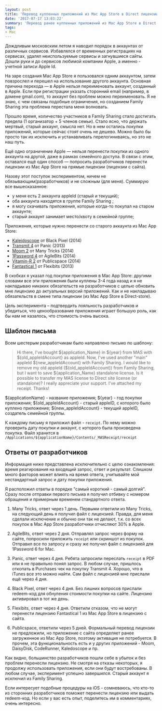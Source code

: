 ```yaml
---
layout: post
title: 'Перевод купленных приложений из Mac App Store в Direct лицензии'
date: '2017-07-17 13:03:22'
summary: 'Перевод ранее купленных приложений из Mac App Store в Direct лицензии (лицензии с сайта)'
tags:
- Mac
---
```


Дождливым московским летом я наводил порядок в аккаунтах от различных сервисов. Избавлялся от временных регистрациях на сервисах, удалял неиспользуемые сервисы и загнувшиеся сайты. Дошли руки и до сервисов любимой компании Apple, а именно - учетной записи Apple Id.

На заре создания Mac App Store я пользовался одним аккаунтом, затем повзрослел и перешел на использование другого аккаунта. Основная причина перехода — в Apple нельзя переименовать аккаунт, созданный в Apple. Если при регистрации указать сторонний email (например, в домене gmail.com), то аккаунт без проблем можно переименовать. Я не знаю, с чем связаны подобные ограничения, но созданием Family Sharing эта проблема перестала меня волновать.

Прошло время, количество участников в Family Sharing стало достигать предела (1 организатор + 5 членов семьи). Стало ясно, что держать мертвый, старый аккаунт, смысла нет. Но в нем остались покупки приложений, которые сейчас стоят очень не дешево. Можно было бы просто так их исключить и устанавливать перелогиниваясь, но это не наш путь.

Ещё одно ограничение Apple — нельзя перенести покупки из одного аккаунта на другой, даже в рамках семейного доступа. В связи с этим, оставался ещё один способ — попросить разработчиков перенести лицензии из Mac App Store на прямые лицензии (лицензии с сайта).

Назову этот поступок экспериментом, ничем не обязывающим(разработчиков) и не сложным (для меня). Суммирую все вышесказанное:
- у меня есть 2 аккаунта appleId (старый и текущий);
- оба аккаунта находятся в группе Family Sharing ;
- я могу скачивать приложения, которые когда-то покупал на старом аккаунте;
- старый аккаунт занимает место/квоту в семейной группе;

 Приложения, которые нужно перенести со старого аккаунта из Mac App Store:  
 - [Kaleidoscope](https://itunes.apple.com/ru/app/kaleidoscope/id587512244?mt=12&uo=4&at=1001l9qh&ct=blog) от Black Pixel (2014)  
 - [Transmit 4](https://itunes.apple.com/ru/app/transmit/id403388562?mt=12&uo=4&at=1001l9qh&ct=blog "Transmit 4") от Panic (2013)  
 - [Moom 2](https://itunes.apple.com/ru/app/moom/id419330170?mt=12&uo=4&at=1001l9qh&ct=blog "Moom") от Many Tricks (2014)  
 - [1Password 4](https://itunes.apple.com/ru/app/1password/id443987910?mt=12&uo=4&at=1001l9qh&ct=blog "1Password for Mac") от AgileBits (2014)  
 - [Vitamin-R 2](https://itunes.apple.com/ru/app/vitamin-r-2/id645468574?mt=12&uo=4&at=1001l9qh&ct=blog "Vitamin-R 2") от Publicspace (2014)  
 - [Fantastical 1](https://geo.itunes.apple.com/ru/app/fantastical-2-calendar-reminders/id975937182?mt=12&uo=4&at=1001l9qh&ct=blog "Fantastical") от Flexibits (2013)  

В скобках я указал год покупки приложения в Mac App Store: другими словами все эти приложения были куплены 3-4 года назад и я не накладываю никаких обязательств на разработчиков с целью обновить мне лицензию до актуальных версий приложений. Как и не накладываю обязательств в смене типа лицензии (из Mac App Store в Direct-store). 

Цель эксперимента – подтвердить лояльность разработчиков и убедиться, что ценообразование приложения играет большую роль, как бы нам не казалось, что стоимость очень высока.

## Шаблон письма
Всем шестерым разработчикам было направлено письмо по шаблону:  
<blockquote>
Hi there,
I've bought ${application_Name} in ${year} from MAS with ${old_appleIdAccount} as appleId. Now, I've used another "main" appleId ${new_appleIdAccount} with Family Sharing. I would like to remove my old appleId (${old_appleIdAccount}) from Family Sharing, but I want to save ${application_Name} standalone license.  
Is it possible to transfer my MAS license to Direct site license (or standalone)? I really appreciate your support.  
I've attached my receipt.  
Thanks!
</blockquote>
${applicationName} - название приложения;  
${year} - год покупки приложения;  
${old_appleIdAccount} - старый appleID, с которого было куплено приложение;  
${new_appleIdAccount} - текущий appleID, создатель семейной группы.  

К каждому письму я приложил файл - `receipt`. По нему можно проверить дату покупки и аккаунт, с которого была произведена покупка. Файл хранится в `/Applications/${applicationName}/Contents/_MASReceipt/receipt`

## Ответы от разработчиков
Информация ниже представлена исключительно с целю ознакомления: время реагирования на входящий запрос, ответ и результат. Слишком много факторов может влиять на время ответа, учитывайте мой нестандартный запрос и дату покупки приложения.

Я расположил ответы в порядке "самый короткий - самый долгий". Сразу после отправки первого письма я получил отбивку с номером обращения и примерным временем стандартного ответа.

1. Many Tricks, ответ через 1 день.
	Первыми ответили из Many Tricks, на следующий день я получил файл с лицензией. Правда, для меня сделали исключение и обычно они так не делают, т.к. со всех покупок в Mac App Store разработчики отчисляют 30% в Apple. 

2. AgileBits, ответ через 2 дня.
	Отправлял запрос через форму на сайте, попросили приложить `receipt` или скриншот из покупок. Отправил все по запросу и сразу же получил файл с лицензией для 1Password 6 for Mac. 

3. Panic, ответ через 4 дня.
	Ребята запросили переслать `receipt` в PDF или я не правильно понял запрос. В любом случае, пришлось откопать в Purchases чек на покупку Transmit 4. Хорошо, что в iTunes все это можно найти. Сам файл с лицензией мне прислали ещё через 4 дня.

4. Black Pixel, ответ через 4 дня.
	Без лишних вопросов прислали redeem-код для обнуления стоимости покупки на сайте. Лицензию активировал в тот же день.
	
5. Flexibits, ответ через 4 дня.
	Ответили отказом, что не могут перенести лицензию Fantastical 1 из Mac App Store в лицензию с сайта. 

6. Publicspace, ответили через 5 дней.
	Формальный перевод лицензии не предложили, но приложение с сайта определяет ранее загруженное из Mac App Store, поэтому активация не потребуется. В прочем, эта функциональность есть и у других приложений - Moom, DaisyDisk, CodeRunner, Kaledoscope и пр.

Как видно, большинство разработчиков пошли себе в убыток и без проблем перенесли лицензию. Не смотря на отказы некоторых, я продолжу использовать приложения, если они будут востребованы. В любом случае, эксперимент успешно завершился. Старый аккаунт я исключил из Family Sharing. 

Если интересует подобные процедуры на iOS - сомневаюсь, что кто-то из сторонних разработчиков поможет перенести лицензию или выдать redeem-код. Но если у вас есть опыт, поделитесь им в комментариях, очень интересно. 




